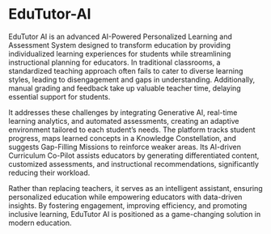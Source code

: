 # EduTutor-AI

EduTutor AI is an advanced AI-Powered Personalized Learning and Assessment System designed to transform education by providing individualized learning experiences for students while streamlining instructional planning for educators. In traditional classrooms, a standardized teaching approach often fails to cater to diverse learning styles, leading to disengagement and gaps in understanding. Additionally, manual grading and feedback take up valuable teacher time, delaying essential support for students.  

It addresses these challenges by integrating Generative AI, real-time learning analytics, and automated assessments, creating an adaptive environment tailored to each student’s needs. The platform tracks student progress, maps learned concepts in a Knowledge Constellation, and suggests Gap-Filling Missions to reinforce weaker areas. Its AI-driven Curriculum Co-Pilot assists educators by generating differentiated content, customized assessments, and instructional recommendations, significantly reducing their workload.  

Rather than replacing teachers, it serves as an intelligent assistant, ensuring personalized education while empowering educators with data-driven insights. By fostering engagement, improving efficiency, and promoting inclusive learning, EduTutor AI is positioned as a game-changing solution in modern education.  
